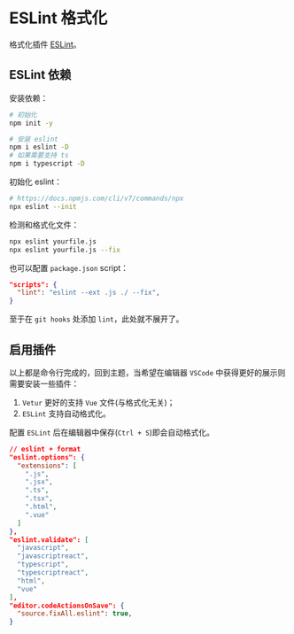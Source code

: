 # ESLint 格式化

格式化插件 [ESLint](https://cn.eslint.org/)。



## ESLint 依赖

安装依赖：

```bash
# 初始化
npm init -y

# 安装 eslint
npm i eslint -D
# 如果需要支持 ts
npm i typescript -D
```

初始化 eslint：

```bash
# https://docs.npmjs.com/cli/v7/commands/npx
npx eslint --init
```

检测和格式化文件：

```bash
npx eslint yourfile.js
npx eslint yourfile.js --fix
```

也可以配置 `package.json` script：

```json
"scripts": {
  "lint": "eslint --ext .js ./ --fix",
}
```

至于在 `git hooks` 处添加 `lint`，此处就不展开了。



## 启用插件

以上都是命令行完成的，回到主题，当希望在编辑器 `VSCode` 中获得更好的展示则需要安装一些插件：

1. `Vetur` 更好的支持 `Vue` 文件(与格式化无关)；
2. `ESLint` 支持自动格式化。

配置 `ESLint` 后在编辑器中保存(`Ctrl + S`)即会自动格式化。

```json
// eslint + format
"eslint.options": {
  "extensions": [
    ".js",
    ".jsx",
    ".ts",
    ".tsx",
    ".html",
    ".vue"
  ]
},
"eslint.validate": [
  "javascript",
  "javascriptreact",
  "typescript",
  "typescriptreact",
  "html",
  "vue"
],
"editor.codeActionsOnSave": {
  "source.fixAll.eslint": true,
}
```

